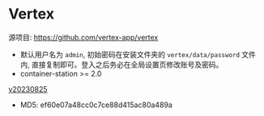 # Vertex

源项目: <https://github.com/vertex-app/vertex>

- 默认用户名为 `admin`, 初始密码在安装文件夹的 `vertex/data/password` 文件内, 直接复制即可。登入之后务必在全局设置页修改账号及密码。
- container-station >= 2.0

[v20230825](https://github.com/Jay-Young/qpkg/releases/tag/v20230825)

- MD5: ef60e07a48cc0c7ce88d415ac80a489a
